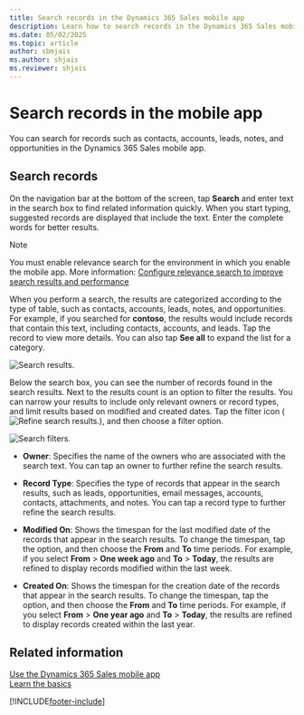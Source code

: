 ```yaml
---
title: Search records in the Dynamics 365 Sales mobile app
description: Learn how to search records in the Dynamics 365 Sales mobile app.
ms.date: 05/02/2025
ms.topic: article
author: sbmjais
ms.author: shjais
ms.reviewer: shjais 
---
```

# Search records in the mobile app

You can search for records such as contacts, accounts, leads, notes, and opportunities in the Dynamics 365 Sales mobile app.

## Search records

On the navigation bar at the bottom of the screen, tap **Search** and enter text in the search box to find related information quickly. When you start typing, suggested records are displayed that include the text. Enter the complete words for better results.

> [!NOTE]
> You must enable relevance search for the environment in which you enable the mobile app. More information: [Configure relevance search to improve search results and performance](/power-platform/admin/configure-relevance-search-organization)

When you perform a search, the results are categorized according to the type of table, such as contacts, accounts, leads, notes, and opportunities. For example, if you searched for **contoso**, the results would include records that contain this text, including contacts, accounts, and leads. Tap the record to view more details. You can also tap **See all** to expand the list for a category.    

![Search results.](media/sm-search-contoso-results.png "Search results")   

Below the search box, you can see the number of records found in the search results. Next to the results count is an option to filter the results. You can narrow your results to include only relevant owners or record types, and limit results based on modified and created dates. Tap the filter icon (![Refine search results.](media/refine-search.png "Refine search results")), and then choose a filter option.   

![Search filters.](media/sa-search-filters.png "Search filters")    

- **Owner**: Specifies the name of the owners who are associated with the search text. You can tap an owner to further refine the search results.    

- **Record Type**: Specifies the type of records that appear in the search results, such as leads, opportunities, email messages, accounts, contacts, attachments, and notes. You can tap a record type to further refine the search results.     

- **Modified On**: Shows the timespan for the last modified date of the records that appear in the search results. To change the timespan, tap the option, and then choose the **From** and **To** time periods. For example, if you select **From** > **One week ago** and **To** > **Today**, the results are refined to display records modified within the last week.

- **Created On**: Shows the timespan for the creation date of the records that appear in the search results. To change the timespan, tap the option, and then choose the **From** and **To** time periods. For example, if you select **From** > **One year ago** and **To** > **Today**, the results are refined to display records created within the last year.  

## Related information   

[Use the Dynamics 365 Sales mobile app](use-sales-mobile-app.md)<br>
[Learn the basics](learn-basics-mobile-app.md)

[!INCLUDE[footer-include](../../includes/footer-banner.md)]
